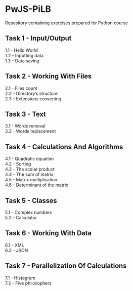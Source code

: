 # PwJS-PiLB
Repository containing exercises prepared for Python course


## Task 1 - Input/Output
1.1 - Hello World <br /> 
1.2 - Inputting data <br />
1.3 - Data saving <br />

## Task 2 - Working With Files
2.1 - Files count <br /> 
2.2 - Directory’s structure <br />
2.3 - Extensions converting <br />

## Task 3 - Text
3.1 - Words removal <br /> 
3.2 - Words replacement <br />

## Task 4 - Calculations And Algorithms
4.1 - Quadratic equation <br /> 
4.2 - Sorting <br />
4.3 - The scalar product <br /> 
4.4 - The sum of matrix <br /> 
4.5 - Matrix multiplication <br /> 
4.6 - Determinant of the matrix <br /> 

## Task 5 - Classes
5.1 - Complex numbers <br /> 
5.2 - Calculator <br />

## Task 6 - Working With Data
6.1 - XML <br /> 
6.2 - JSON <br />

## Task 7 - Parallelization Of Calculations
7.1 - Histogram <br /> 
7.2 - Five philosophers <br />

